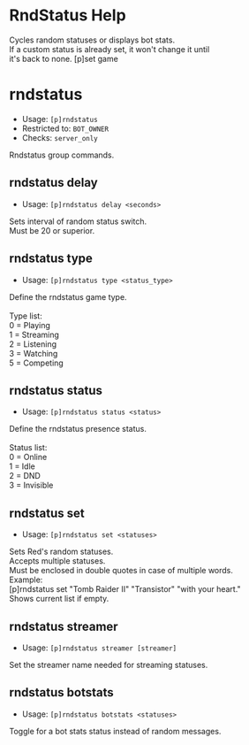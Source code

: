 # RndStatus Help

Cycles random statuses or displays bot stats.<br/>If a custom status is already set, it won't change it until<br/>it's back to none. [p]set game

# rndstatus
 - Usage: `[p]rndstatus `
 - Restricted to: `BOT_OWNER`
 - Checks: `server_only`

Rndstatus group commands.

## rndstatus delay
 - Usage: `[p]rndstatus delay <seconds> `

Sets interval of random status switch.<br/>Must be 20 or superior.

## rndstatus type
 - Usage: `[p]rndstatus type <status_type> `

Define the rndstatus game type.<br/><br/>Type list:<br/>0 = Playing<br/>1 = Streaming<br/>2 = Listening<br/>3 = Watching<br/>5 = Competing

## rndstatus status
 - Usage: `[p]rndstatus status <status> `

Define the rndstatus presence status.<br/><br/>Status list:<br/>0 = Online<br/>1 = Idle<br/>2 = DND<br/>3 = Invisible

## rndstatus set
 - Usage: `[p]rndstatus set <statuses> `

Sets Red's random statuses.<br/>Accepts multiple statuses.<br/>Must be enclosed in double quotes in case of multiple words.<br/>Example:<br/>[p]rndstatus set "Tomb Raider II" "Transistor" "with your heart."<br/>Shows current list if empty.

## rndstatus streamer
 - Usage: `[p]rndstatus streamer [streamer] `

Set the streamer name needed for streaming statuses.

## rndstatus botstats
 - Usage: `[p]rndstatus botstats <statuses> `

Toggle for a bot stats status instead of random messages.

